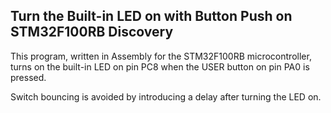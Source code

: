 ## Turn the Built-in LED on with Button Push on STM32F100RB Discovery

This program, written in Assembly for the STM32F100RB microcontroller, turns on the built-in LED on pin PC8 when the USER button on pin PA0 is pressed.

Switch bouncing is avoided by introducing a delay after turning the LED on.